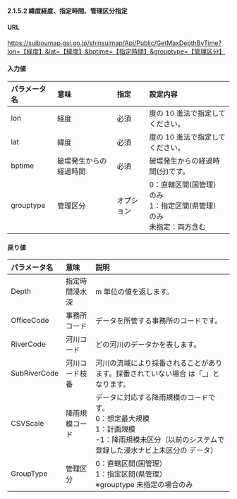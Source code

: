 #### 2.1.5.2 緯度経度、指定時間、管理区分指定

#### URL
https://suiboumap.gsi.go.jp/shinsuimap/Api/Public/GetMaxDepthByTime?lon=【経度】&lat=【緯度】&bptime=【指定時間】&grouptype=【管理区分】

#### 入力値

| パラメータ名 | 意味                 | 指定   | 設定内容                                                                                                 |
| :----------- | :------------------- | :----- | :------------------------------------------------------------------------------------------------------- |
| lon          | 経度                 | 必須   | 度の 10 進法で指定してください。                                                                       |
| lat          | 緯度                 | 必須   | 度の 10 進法で指定してください。                                                                       |
| bptime       | 破堤発生からの経過時間 | 必須   | 破堤発生からの経過時間(分)です。                                                                         |
| grouptype    | 管理区分             | オプション | 0：直轄区間(国管理）のみ<br>1：指定区間(県管理）のみ<br>未指定：両方含む                                   |

#### 戻り値

| パラメータ名 | 意味           | 説明                                                                                                                                                                                              |
| :----------- | :------------- | :------------------------------------------------------------------------------------------------------------------------------------------------------------------------------------------------ |
| Depth        | 指定時間浸水深 | m 単位の値を返します。                                                                                                                                                                            |
| OfficeCode   | 事務所コード   | データを所管する事務所のコードです。                                                                                                                                                              |
| RiverCode    | 河川コード     | どの河川のデータかを表します。                                                                                                                                                                      |
| SubRiverCode | 河川コード枝番 | 河川の流域により採番されることがあります。採番されていない場合 は「_」となります。                                                                                                                     |
| CSVScale     | 降雨規模コード | データに対応する降雨規模のコードです。<br>0：想定最大規模<br>1：計画規模<br>-1：降雨規模未区分（以前のシステムで登録した浸水ナビ上未区分の データ）                                                    |
| GroupType    | 管理区分       | 0：直轄区間(国管理）<br>1：指定区間(県管理）<br>※grouptype 未指定の場合のみ                                                                                                                               |

